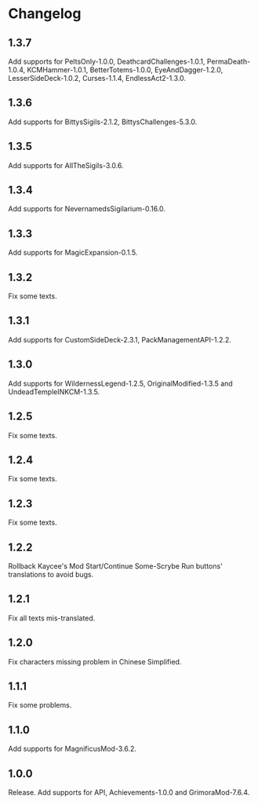# Changelog

## 1.3.7

Add supports for PeltsOnly-1.0.0, DeathcardChallenges-1.0.1, PermaDeath-1.0.4, KCMHammer-1.0.1, BetterTotems-1.0.0, EyeAndDagger-1.2.0, LesserSideDeck-1.0.2, Curses-1.1.4, EndlessAct2-1.3.0.

## 1.3.6

Add supports for BittysSigils-2.1.2, BittysChallenges-5.3.0.

## 1.3.5

Add supports for AllTheSigils-3.0.6.

## 1.3.4

Add supports for NevernamedsSigilarium-0.16.0.

## 1.3.3

Add supports for MagicExpansion-0.1.5.

## 1.3.2

Fix some texts.

## 1.3.1

Add supports for CustomSideDeck-2.3.1, PackManagementAPI-1.2.2.

## 1.3.0

Add supports for WildernessLegend-1.2.5, OriginalModified-1.3.5 and UndeadTempleINKCM-1.3.5.

## 1.2.5

Fix some texts.

## 1.2.4

Fix some texts.

## 1.2.3

Fix some texts.

## 1.2.2

Rollback Kaycee's Mod Start/Continue Some-Scrybe Run buttons' translations to avoid bugs.

## 1.2.1

Fix all texts mis-translated.

## 1.2.0

Fix characters missing problem in Chinese Simplified.

## 1.1.1

Fix some problems.

## 1.1.0

Add supports for MagnificusMod-3.6.2.

## 1.0.0

Release. Add supports for API, Achievements-1.0.0 and GrimoraMod-7.6.4.